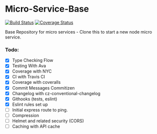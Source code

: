 # Micro-Service-Base

[![Build Status](https://travis-ci.org/JustinDFuller/Micro-Service-Base.svg?branch=master)](https://travis-ci.org/JustinDFuller/Micro-Service-Base)
[![Coverage Status](https://coveralls.io/repos/github/JustinDFuller/Micro-Service-Base/badge.svg?branch=master)](https://coveralls.io/github/JustinDFuller/Micro-Service-Base?branch=master)

Base Repository for micro services - Clone this to start a new node micro service.

### Todo:

- [x] Type Checking Flow
- [x] Testing With Ava
- [x] Coverage with NYC
- [x] CI with Travis CI
- [x] Coverage with coveralls
- [x] Commit Messages Commitizen
- [x] Changelog with cz-conventional-changelog
- [x] Githooks (tests, eslint)
- [x] Eslint rules set up
- [ ] Initial express route to ping.
- [ ] Compression
- [ ] Helmet and related security (CORS)
- [ ] Caching with API cache
